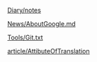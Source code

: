 [Diary/notes](/Diary/notes.md)

[News/AboutGoogle.md](/News/AboutGoogle.md)

[Tools/Git.txt](/Tools/Git.txt)

[article/AttibuteOfTranslation](/article/AttibuteOfTranslation.txt)
